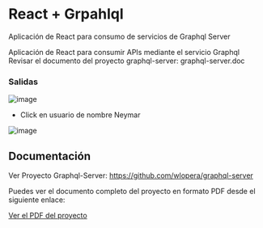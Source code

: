# React + Grpahlql

Aplicación de React para consumo de servicios de Graphql Server

Aplicación de React para consumir APIs mediante el servicio Graphql
Revisar el documento del proyecto graphql-server: graphql-server.doc 

### Salidas
![image](https://github.com/wlopera/react-graphql/assets/7141537/5db75fd8-2c57-469a-ac94-af9343eb40b1)

* Click en usuario de nombre Neymar
  
![image](https://github.com/wlopera/react-graphql/assets/7141537/5bfe2ba9-5fa2-434d-aaaa-9b834e2d9a34)

## Documentación

Ver Proyecto Graphql-Server: https://github.com/wlopera/graphql-server

Puedes ver el documento completo del proyecto en formato PDF desde el siguiente enlace:

<a href="https://github.com/wlopera/react-graphql/blob/f86be9e95f64f0562186affa8c91e648c802291b/src/doc/react-graphql.pdf" target="_blank">Ver el PDF del proyecto</a>
